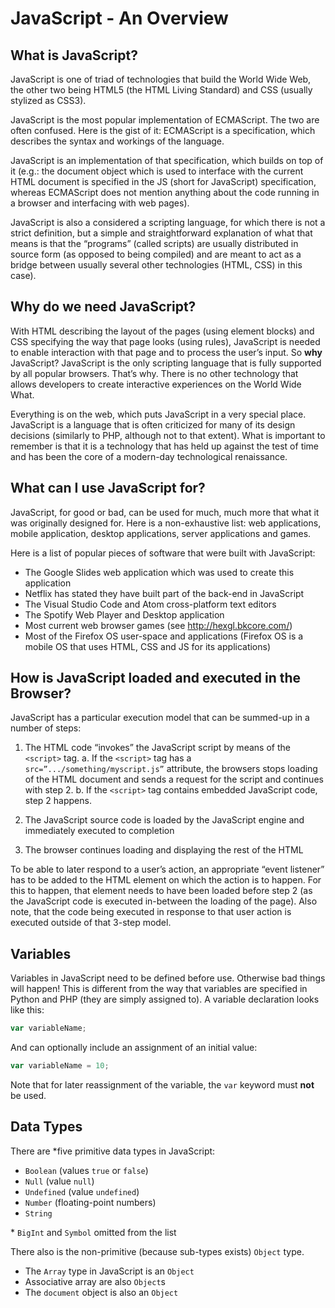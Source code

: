 # JavaScript - An Overview

## What is JavaScript?

JavaScript is one of triad of technologies that build the World Wide Web, the other two being HTML5 (the HTML Living Standard) and CSS (usually stylized as CSS3).

JavaScript is the most popular implementation of ECMAScript. The two are often confused. Here is the gist of it: ECMAScript is a specification, which describes the syntax and workings of the language.

JavaScript is an implementation of that specification, which builds on top of it (e.g.: the document object which is used to interface with the current HTML document is specified in the JS (short for JavaScript) specification, whereas ECMAScript does not mention anything about the code running in a browser and interfacing with web pages).

JavaScript is also a considered a scripting language, for which there is not a strict definition, but a simple and straightforward explanation of what that means is that the “programs” (called scripts) are usually distributed in source form (as opposed to being compiled) and are meant to act as a bridge between usually several other technologies (HTML, CSS) in this case).

## Why do we need JavaScript?

With HTML describing the layout of the pages (using element blocks) and CSS specifying the way that page looks (using rules), JavaScript is needed to enable interaction with that page and to process the user’s input. 
So **why** JavaScript? JavaScript is the only scripting language that is fully supported by all popular browsers. That’s why. There is no other technology that allows developers to create interactive experiences on the World Wide What.

Everything is on the web, which puts JavaScript in a very special place. JavaScript is a language that is often criticized for many of its design decisions (similarly to PHP, although not to that extent). What is important to remember is that it is a technology that has held up against the test of time and has been the core of a modern-day technological renaissance. 

## What can I use JavaScript for?

JavaScript, for good or bad, can be used for much, much more that what it was originally designed for. Here is a non-exhaustive list: web applications, mobile application, desktop applications, server applications and games.

Here is a list of popular pieces of software that were built with JavaScript:

- The Google Slides web application which was used to create this application
- Netflix has stated they have built part of the back-end in JavaScript
- The Visual Studio Code and Atom cross-platform text editors
- The Spotify Web Player and Desktop application
- Most current web browser games (see http://hexgl.bkcore.com/)
- Most of the Firefox OS user-space and applications (Firefox OS is a mobile OS that uses HTML, CSS and JS for its applications)

## How is JavaScript loaded and executed in the Browser?

JavaScript has a particular execution model that can be summed-up in a number of steps:

1. The HTML code “invokes” the JavaScript script by means of the `<script>` tag.
    a. If the `<script>` tag has a `src=”.../something/myscript.js”` attribute, the browsers stops loading of the HTML document and sends a request for the script and continues with step 2.
    b. If the `<script>` tag contains embedded JavaScript code, step 2 happens.

2. The JavaScript source code is loaded by the JavaScript engine and immediately executed to completion

3. The browser continues loading and displaying the rest of the HTML

To be able to later respond to a user’s action, an appropriate “event listener” has to be added to the HTML element on which the action is to happen. For this to happen, that element needs to have been loaded before step 2 (as the JavaScript code is executed in-between the loading of the page). Also note, that the code being executed in response to that user action is executed outside of that 3-step model. 

## Variables

Variables in JavaScript need to be defined before use. Otherwise bad things will happen! This is different from the way that variables are specified in Python and PHP (they are simply assigned to).
A variable declaration looks like this:
```js
var variableName;
```
And can optionally include an assignment of an initial value:
```js
var variableName = 10;
```
Note that for later reassignment of the variable, the `var` keyword must **not** be used.

## Data Types

There are *five primitive data types in JavaScript:
- `Boolean` (values `true` or `false`)
- `Null` (value `null`)
- `Undefined` (value `undefined`)
- `Number` (floating-point numbers)
- `String`

\* `BigInt` and `Symbol` omitted from the list

There also is the non-primitive (because sub-types exists) `Object` type.

- The `Array` type in JavaScript is an `Object`
- Associative array are also `Object`s
- The `document` object is also an `Object`

